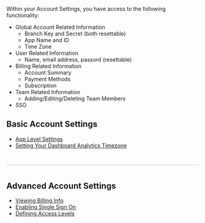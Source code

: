 Within your Account Settings, you have access to the following functionality:

- Global Account Related Information
    - Branch Key and Secret (both resettable)
    - App Name and ID
    - Time Zone
- User Related Information
    - Name, email address, passord (resettable)
- Billing Related Information
    - Account Summary
    - Payment Methods
    - Subscription
- Team Related Information
    - Adding/Editing/Deleting Team Members
- SSO

<div class="main-nav">
  <!-- Basic Account Settings -->
  <h2>Basic Account Settings</h2>
      <ul>
			<li><a href="/pages/dashboard/integrate/">App Level Settings</a></li>
			<li><a href="/pages/dashboard/timezone/">Setting Your Dashboard Analytics Timezone</a></li>
      </ul>
  <!--/ Basic Account Settings -->
  <!-- divider -->
  <hr style="border:0; background-color: #f0f0f0; height: 5px; margin: 40px 0;"/>
  <!-- Advanced Account Settings -->
  <h2>Advanced Account Settings</h2>
      <ul>
			<li><a href="/pages/apps/v2event/">Viewing Billing Info</a></li>
			<li><a href="/pages/apps/v2event/">Enabling Single Sign On</a></li>
			<li><a href="/pages/apps/v2event/">Defining Access Levels</a></li>
      </ul>
  <!--/ Advanced Account Settings -->
